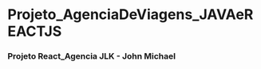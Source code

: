 # Projeto_AgenciaDeViagens_JAVAeREACTJS

<h3>Projeto React_Agencia JLK - John Michael</H3>
<a href="https://github.com/JohnMichaelDeveloper/ProjetoReactJLK.git">
